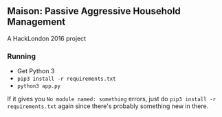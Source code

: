 ## Maison: Passive Aggressive Household Management
A HackLondon 2016 project

### Running

- Get Python 3
- `pip3 install -r requirements.txt`
- `python3 app.py`

If it gives you `No module named: something` errors, just do `pip3 install -r requirements.txt` again since there's probably something new in there.
